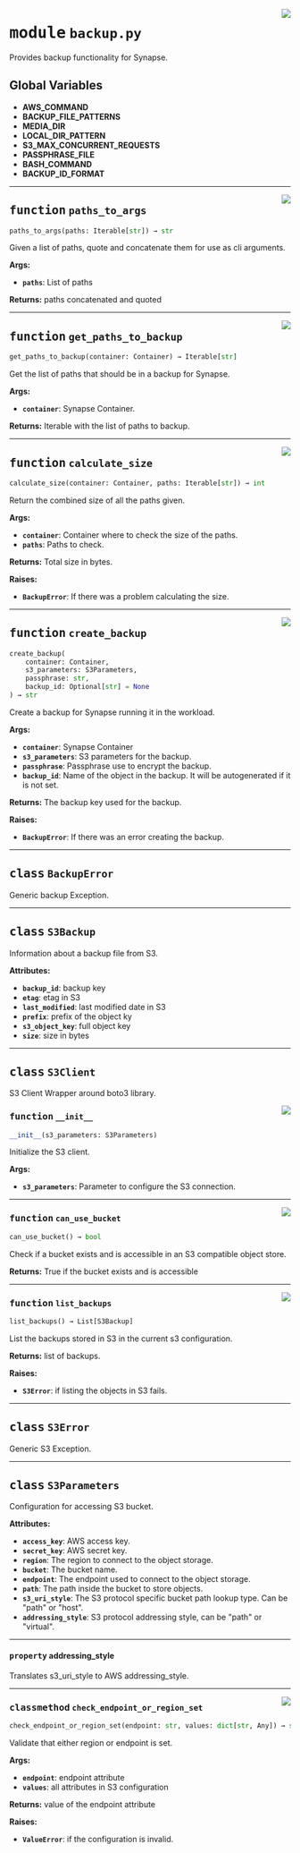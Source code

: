 <!-- markdownlint-disable -->

<a href="../src/backup.py#L0"><img align="right" style="float:right;" src="https://img.shields.io/badge/-source-cccccc?style=flat-square"></a>

# <kbd>module</kbd> `backup.py`
Provides backup functionality for Synapse. 

**Global Variables**
---------------
- **AWS_COMMAND**
- **BACKUP_FILE_PATTERNS**
- **MEDIA_DIR**
- **LOCAL_DIR_PATTERN**
- **S3_MAX_CONCURRENT_REQUESTS**
- **PASSPHRASE_FILE**
- **BASH_COMMAND**
- **BACKUP_ID_FORMAT**

---

<a href="../src/backup.py#L216"><img align="right" style="float:right;" src="https://img.shields.io/badge/-source-cccccc?style=flat-square"></a>

## <kbd>function</kbd> `paths_to_args`

```python
paths_to_args(paths: Iterable[str]) → str
```

Given a list of paths, quote and concatenate them for use as cli arguments. 



**Args:**
 
 - <b>`paths`</b>:  List of paths 



**Returns:**
 paths concatenated and quoted 


---

<a href="../src/backup.py#L228"><img align="right" style="float:right;" src="https://img.shields.io/badge/-source-cccccc?style=flat-square"></a>

## <kbd>function</kbd> `get_paths_to_backup`

```python
get_paths_to_backup(container: Container) → Iterable[str]
```

Get the list of paths that should be in a backup for Synapse. 



**Args:**
 
 - <b>`container`</b>:  Synapse Container. 



**Returns:**
 Iterable with the list of paths to backup. 


---

<a href="../src/backup.py#L247"><img align="right" style="float:right;" src="https://img.shields.io/badge/-source-cccccc?style=flat-square"></a>

## <kbd>function</kbd> `calculate_size`

```python
calculate_size(container: Container, paths: Iterable[str]) → int
```

Return the combined size of all the paths given. 



**Args:**
 
 - <b>`container`</b>:  Container where to check the size of the paths. 
 - <b>`paths`</b>:  Paths to check. 



**Returns:**
 Total size in bytes. 



**Raises:**
 
 - <b>`BackupError`</b>:  If there was a problem calculating the size. 


---

<a href="../src/backup.py#L374"><img align="right" style="float:right;" src="https://img.shields.io/badge/-source-cccccc?style=flat-square"></a>

## <kbd>function</kbd> `create_backup`

```python
create_backup(
    container: Container,
    s3_parameters: S3Parameters,
    passphrase: str,
    backup_id: Optional[str] = None
) → str
```

Create a backup for Synapse running it in the workload. 



**Args:**
 
 - <b>`container`</b>:  Synapse Container 
 - <b>`s3_parameters`</b>:  S3 parameters for the backup. 
 - <b>`passphrase`</b>:  Passphrase use to encrypt the backup. 
 - <b>`backup_id`</b>:  Name of the object in the backup.  It will be autogenerated if it is not set. 



**Returns:**
 The backup key used for the backup. 



**Raises:**
 
 - <b>`BackupError`</b>:  If there was an error creating the backup. 


---

## <kbd>class</kbd> `BackupError`
Generic backup Exception. 





---

## <kbd>class</kbd> `S3Backup`
Information about a backup file from S3. 



**Attributes:**
 
 - <b>`backup_id`</b>:  backup key 
 - <b>`etag`</b>:  etag in S3 
 - <b>`last_modified`</b>:  last modified date in S3 
 - <b>`prefix`</b>:  prefix of the object ky 
 - <b>`s3_object_key`</b>:  full object key 
 - <b>`size`</b>:  size in bytes 





---

## <kbd>class</kbd> `S3Client`
S3 Client Wrapper around boto3 library. 

<a href="../src/backup.py#L127"><img align="right" style="float:right;" src="https://img.shields.io/badge/-source-cccccc?style=flat-square"></a>

### <kbd>function</kbd> `__init__`

```python
__init__(s3_parameters: S3Parameters)
```

Initialize the S3 client. 



**Args:**
 
 - <b>`s3_parameters`</b>:  Parameter to configure the S3 connection. 




---

<a href="../src/backup.py#L166"><img align="right" style="float:right;" src="https://img.shields.io/badge/-source-cccccc?style=flat-square"></a>

### <kbd>function</kbd> `can_use_bucket`

```python
can_use_bucket() → bool
```

Check if a bucket exists and is accessible in an S3 compatible object store. 



**Returns:**
  True if the bucket exists and is accessible 

---

<a href="../src/backup.py#L182"><img align="right" style="float:right;" src="https://img.shields.io/badge/-source-cccccc?style=flat-square"></a>

### <kbd>function</kbd> `list_backups`

```python
list_backups() → List[S3Backup]
```

List the backups stored in S3 in the current s3 configuration. 



**Returns:**
  list of backups. 



**Raises:**
 
 - <b>`S3Error`</b>:  if listing the objects in S3 fails. 


---

## <kbd>class</kbd> `S3Error`
Generic S3 Exception. 





---

## <kbd>class</kbd> `S3Parameters`
Configuration for accessing S3 bucket. 



**Attributes:**
 
 - <b>`access_key`</b>:  AWS access key. 
 - <b>`secret_key`</b>:  AWS secret key. 
 - <b>`region`</b>:  The region to connect to the object storage. 
 - <b>`bucket`</b>:  The bucket name. 
 - <b>`endpoint`</b>:  The endpoint used to connect to the object storage. 
 - <b>`path`</b>:  The path inside the bucket to store objects. 
 - <b>`s3_uri_style`</b>:  The S3 protocol specific bucket path lookup type. Can be "path" or "host". 
 - <b>`addressing_style`</b>:  S3 protocol addressing style, can be "path" or "virtual". 


---

#### <kbd>property</kbd> addressing_style

Translates s3_uri_style to AWS addressing_style. 



---

<a href="../src/backup.py#L74"><img align="right" style="float:right;" src="https://img.shields.io/badge/-source-cccccc?style=flat-square"></a>

### <kbd>classmethod</kbd> `check_endpoint_or_region_set`

```python
check_endpoint_or_region_set(endpoint: str, values: dict[str, Any]) → str
```

Validate that either region or endpoint is set. 



**Args:**
 
 - <b>`endpoint`</b>:  endpoint attribute 
 - <b>`values`</b>:  all attributes in S3 configuration 



**Returns:**
 value of the endpoint attribute 



**Raises:**
 
 - <b>`ValueError`</b>:  if the configuration is invalid. 


